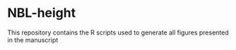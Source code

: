 # NBL-height
This repository contains the R scripts used to generate all figures presented in the manuscript
